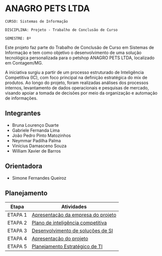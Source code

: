 # ANAGRO PETS LTDA

`CURSO: Sistemas de Informação`

`DISCIPLINA: Projeto - Trabalho de Conclusão de Curso`

`SEMESTRE: 8º`

Este projeto faz parte do Trabalho de Conclusão de Curso em Sistemas de Informação e tem como objetivo o desenvolvimento de uma solução tecnológica personalizada para o petshop ANAGRO PETS LTDA, localizado em Contagem/MG.

A iniciativa surgiu a partir de um processo estruturado de Inteligência Competitiva (IC), com foco principal na definição estratégica do mix de produtos. Ao longo do projeto, foram realizadas análises dos processos internos, levantamento de dados operacionais e pesquisas de mercado, visando apoiar a tomada de decisões por meio da organização e automação de informações.


## Integrantes

* Bruna Lourenço Duarte
* Gabriele Fernanda Lima
* João Pedro Pinto Matozinhos
* Neymmar Padilha Palma
* Vinícius Damasceno Souza
* William Xavier de Barros 


## Orientadora

* Simone Fernandes Queiroz


## Planejamento

| Etapa         | Atividades |
|  :----:   | ----------- |
| ETAPA 1         |[Apresentação da empresa do projeto](docs/etapa1.md) <br> |
| ETAPA 2         |[Plano de inteligência competitiva](docs/etapa2.md) <br> |
| ETAPA 3         |[Desenvolvimento de soluções de SI](docs/etapa3.md) <br> |
| ETAPA 4         |[Apresentação do projeto](docs/etapa4.md) <br> |
| ETAPA 5         |[Planejamento Estratégico de TI](docs/etapa5.md) <br> |
